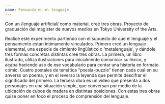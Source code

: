 ```yaml
---
name: Pensando en el lenguaje
---
```



Con un /lenguaje artificial/ como material, creé tres obras. Proyecto de graduación del magíster de nuevos medios en Tokyo University of the Arts.

Realicé este experimento partiendo con el supuesto de que el lenguaje y el pensamiento están íntimamente vinculados. Primero creé un lenguaje elemental, una especie de cimiento lingüístico o 'metalenguaje', y dándole tres formas concretas distintas creé tres obras. La primera, un libro ilustrado, utiliza ilustraciones para inicialmente comunicar su léxico, y acaba haciendo uso de ese vocabulario para contar una historia en formato cómic. Cuatro postales de temática "poesía-puzzle" tienen cada cual en su anverso un poema, y en el reverso la leyenda que permite descifrar el significado del primero. La tercera obra es un video que presenta a dos personajes en una situación simple, que conversan por medio de la ubicación de cubos de madera en distintas posiciones. Con estas tres obras quise poner en foco el proceso de comprensión del lenguaje.
